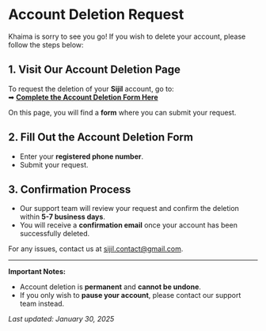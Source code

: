 # Account Deletion Request

Khaima is sorry to see you go! If you wish to delete your account, please follow the steps below:

## 1. Visit Our Account Deletion Page
To request the deletion of your **Sijil** account, go to:  
➡ **[Complete the Account Deletion Form Here](https://forms.gle/cZ6aTSUUqnLx3hkAA)**  

On this page, you will find a **form** where you can submit your request.

## 2. Fill Out the Account Deletion Form
- Enter your **registered phone number**.
- Submit your request.

## 3. Confirmation Process
- Our support team will review your request and confirm the deletion within **5-7 business days**.
- You will receive a **confirmation email** once your account has been successfully deleted.

For any issues, contact us at [sijil.contact@gmail.com](mailto:sijil.contact@gmail.com).

---

**Important Notes:**  
- Account deletion is **permanent** and **cannot be undone**.  
- If you only wish to **pause your account**, please contact our support team instead.

*Last updated: January 30, 2025*
